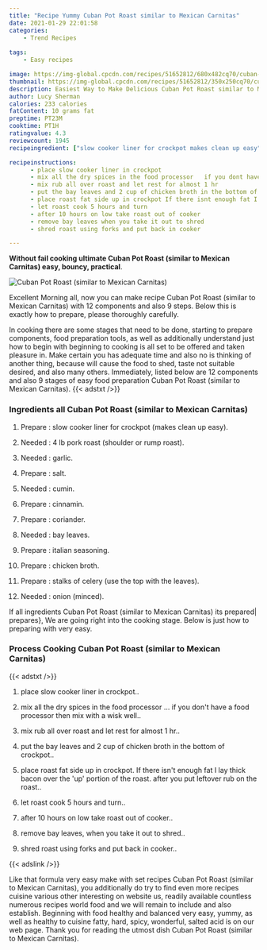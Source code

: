 ```yaml
---
title: "Recipe Yummy Cuban Pot Roast similar to Mexican Carnitas"
date: 2021-01-29 22:01:58
categories:
    - Trend Recipes
    
tags:
    - Easy recipes

image: https://img-global.cpcdn.com/recipes/51652812/680x482cq70/cuban-pot-roast-similar-to-mexican-carnitas-recipe-main-photo.jpg
thumbnail: https://img-global.cpcdn.com/recipes/51652812/350x250cq70/cuban-pot-roast-similar-to-mexican-carnitas-recipe-main-photo.jpg
description: Easiest Way to Make Delicious Cuban Pot Roast similar to Mexican Carnitas with 12 ingredients and 9 stages of easy cooking.
author: Lucy Sherman
calories: 233 calories
fatContent: 10 grams fat
preptime: PT23M
cooktime: PT1H
ratingvalue: 4.3
reviewcount: 1945
recipeingredient: ["slow cooker liner for crockpot makes clean up easy", "4 lb pork roast shoulder or rump roast", "garlic", "salt", "cumin", "cinnamin", "coriander", "bay leaves", "italian seasoning", "chicken broth", "stalks of celery use the top with the leaves", "onion minced"]

recipeinstructions: 
      - place slow cooker liner in crockpot 
      - mix all the dry spices in the food processor   if you dont have a food processor then mix with a wisk well 
      - mix rub all over roast and let rest for almost 1 hr 
      - put the bay leaves and 2 cup of chicken broth in the bottom of crockpot 
      - place roast fat side up in crockpot If there isnt enough fat I lay thick bacon over the up portion of the roast after you put leftover rub on the roast 
      - let roast cook 5 hours and turn 
      - after 10 hours on low take roast out of cooker 
      - remove bay leaves when you take it out to shred 
      - shred roast using forks and put back in cooker

---
```




**Without fail cooking ultimate Cuban Pot Roast (similar to Mexican Carnitas) easy, bouncy, practical**. 


![Cuban Pot Roast (similar to Mexican Carnitas)](https://img-global.cpcdn.com/recipes/51652812/680x482cq70/cuban-pot-roast-similar-to-mexican-carnitas-recipe-main-photo.jpg "Cuban Pot Roast (similar to Mexican Carnitas)")




Excellent Morning all, now you can make recipe Cuban Pot Roast (similar to Mexican Carnitas) with 12 components and also 9 steps. Below this is exactly how to prepare, please thoroughly carefully.

In cooking there are some stages that need to be done, starting to prepare components, food preparation tools, as well as additionally understand just how to begin with beginning to cooking is all set to be offered and taken pleasure in. Make certain you has adequate time and also no is thinking of another thing, because will cause the food to shed, taste not suitable desired, and also many others. Immediately, listed below are 12 components and also 9 stages of easy food preparation Cuban Pot Roast (similar to Mexican Carnitas).
{{< adstxt />}}

### Ingredients all Cuban Pot Roast (similar to Mexican Carnitas)


1. Prepare  : slow cooker liner for crockpot (makes clean up easy).

1. Needed  : 4 lb pork roast (shoulder or rump roast).

1. Needed  : garlic.

1. Prepare  : salt.

1. Needed  : cumin.

1. Prepare  : cinnamin.

1. Prepare  : coriander.

1. Needed  : bay leaves.

1. Prepare  : italian seasoning.

1. Prepare  : chicken broth.

1. Prepare  : stalks of celery (use the top with the leaves).

1. Needed  : onion (minced).



If all ingredients Cuban Pot Roast (similar to Mexican Carnitas) its prepared| prepares}, We are going right into the cooking stage. Below is just how to preparing with very easy.

### Process Cooking Cuban Pot Roast (similar to Mexican Carnitas)

{{< adstxt />}}


1. place slow cooker liner in crockpot..



1. mix all the dry spices in the food processor ...  if you don&#39;t have a food processor then mix with a wisk well..



1. mix rub all over roast and let rest for almost 1 hr..



1. put the bay leaves and 2 cup of chicken broth in the bottom of crockpot..



1. place roast fat side up in crockpot. If there isn&#39;t enough fat I lay thick bacon over the &#39;up&#39; portion of the roast. after you put leftover rub on the roast..



1. let roast cook 5 hours and turn..



1. after 10 hours on low take roast out of cooker..



1. remove bay leaves, when you take it out to shred..



1. shred roast using forks and put back in cooker..





{{< adslink />}}

Like that formula very easy make with set recipes Cuban Pot Roast (similar to Mexican Carnitas), you additionally do try to find even more recipes cuisine various other interesting on website us, readily available countless numerous recipes world food and we will remain to include and also establish. Beginning with food healthy and balanced very easy, yummy, as well as healthy to cuisine fatty, hard, spicy, wonderful, salted acid is on our web page. Thank you for reading the utmost dish Cuban Pot Roast (similar to Mexican Carnitas).
